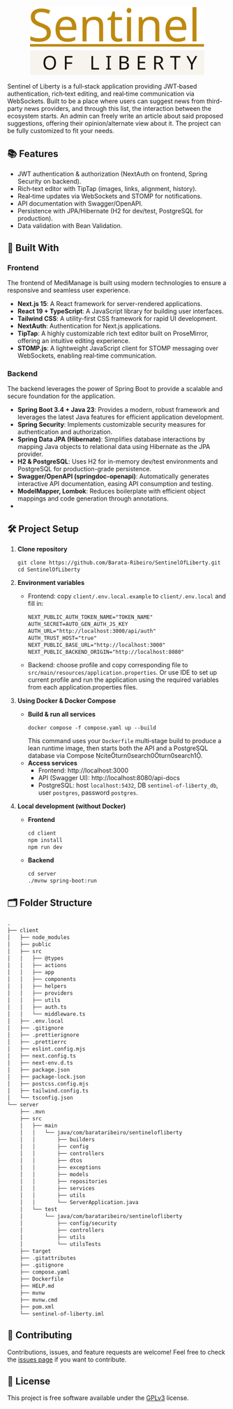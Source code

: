 <div align="center">
    <img alt="The main logo of Sentinel Of Liberty" width="400" src="client/public/sentinel-of-liberty-final.svg" title="Sentinel of Liberty Logo"/>
</div>

Sentinel of Liberty is a full‑stack application providing JWT‑based authentication, rich‑text editing, and real‑time communication via WebSockets. Built to be a place where users can suggest news from third-party news providers, and through this list, the interaction between the ecosystem starts. An admin can freely write an article about said proposed suggestions, offering their opinion/alternate view about it. The project can be fully customized to fit your needs.

## 📚 Features

- JWT authentication & authorization (NextAuth on frontend, Spring Security on backend).
- Rich‑text editor with TipTap (images, links, alignment, history).
- Real‑time updates via WebSockets and STOMP for notifications.
- API documentation with Swagger/OpenAPI.
- Persistence with JPA/Hibernate (H2 for dev/test, PostgreSQL for production).
- Data validation with Bean Validation.

## 🚀 Built With

### Frontend

The frontend of MediManage is built using modern technologies to ensure a responsive and seamless user experience.

- **Next.js 15**: A React framework for server-rendered applications.
- **React 19 + TypeScript**: A JavaScript library for building user interfaces.
- **Tailwind CSS**: A utility-first CSS framework for rapid UI development.
- **NextAuth**: Authentication for Next.js applications.
- **TipTap**: A highly customizable rich text editor built on ProseMirror, offering an intuitive editing experience.
- **STOMP.js**: A lightweight JavaScript client for STOMP messaging over WebSockets, enabling real‑time communication.

### Backend

The backend leverages the power of Spring Boot to provide a scalable and secure foundation for the application.

- **Spring Boot 3.4 \+ Java 23**: Provides a modern, robust framework and leverages the latest Java features for efficient application development.
- **Spring Security**: Implements customizable security measures for authentication and authorization.
- **Spring Data JPA \(Hibernate\)**: Simplifies database interactions by mapping Java objects to relational data using Hibernate as the JPA provider.
- **H2 \& PostgreSQL**: Uses H2 for in-memory dev/test environments and PostgreSQL for production-grade persistence.
- **Swagger\/OpenAPI \(springdoc\-openapi\)**: Automatically generates interactive API documentation, easing API consumption and testing.
- **ModelMapper, Lombok**: Reduces boilerplate with efficient object mappings and code generation through annotations.
-

## 🛠️ Project Setup

1. **Clone repository**

   ```shell
   git clone https://github.com/Barata-Ribeiro/SentinelOfLiberty.git
   cd SentinelOfLiberty
   ```

2. **Environment variables**

   - Frontend: copy `client/.env.local.example` to `client/.env.local` and fill in:
     ```dotenv
     NEXT_PUBLIC_AUTH_TOKEN_NAME="TOKEN_NAME"
     AUTH_SECRET=AUTO_GEN_AUTH_JS_KEY
     AUTH_URL="http://localhost:3000/api/auth"
     AUTH_TRUST_HOST="true"
     NEXT_PUBLIC_BASE_URL="http://localhost:3000"
     NEXT_PUBLIC_BACKEND_ORIGIN="http://localhost:8080"
     ```
   - Backend: choose profile and copy corresponding file to `src/main/resources/application.properties`. Or use IDE
     to set up current profile and run the application using the required variables from each application.properties
     files.

3. **Using Docker & Docker Compose**

   - **Build & run all services**
     ```shell
     docker compose -f compose.yaml up --build
     ```
     This command uses your `Dockerfile` multi‑stage build to produce a lean runtime image, then starts both the API and a PostgreSQL database via Compose citeturn0search0turn0search1.
   - **Access services**
     - Frontend: http://localhost:3000
     - API (Swagger UI): http://localhost:8080/api-docs
     - PostgreSQL: host `localhost:5432`, DB `sentinel-of-liberty_db`, user `postgres`, password `postgres`.

4. **Local development (without Docker)**
   - **Frontend**
     ```shell
     cd client
     npm install
     npm run dev
     ```
   - **Backend**
     ```shell
     cd server
     ./mvnw spring-boot:run
     ```

## 🗂️ Folder Structure

```
.
├── client
│   ├── node_modules
│   ├── public
│   ├── src
│   │   ├── @types
│   │   ├── actions
│   │   ├── app
│   │   ├── components
│   │   ├── helpers
│   │   ├── providers
│   │   ├── utils
│   │   ├── auth.ts
│   │   └── middleware.ts
│   ├── .env.local
│   ├── .gitignore
│   ├── .prettierignore
│   ├── .prettierrc
│   ├── eslint.config.mjs
│   ├── next.config.ts
│   ├── next-env.d.ts
│   ├── package.json
│   ├── package-lock.json
│   ├── postcss.config.mjs
│   ├── tailwind.config.ts
│   └── tsconfig.json
└── server
    ├── .mvn
    ├── src
    │   ├── main
    │   │   └── java/com/barataribeiro/sentinelofliberty
    │   │       ├── builders
    │   │       ├── config
    │   │       ├── controllers
    │   │       ├── dtos
    │   │       ├── exceptions
    │   │       ├── models
    │   │       ├── repositories
    │   │       ├── services
    │   │       ├── utils
    │   │       └── ServerApplication.java
    │   └── test
    │       └── java/com/barataribeiro/sentinelofliberty
    │           ├── config/security
    │           ├── controllers
    │           ├── utils
    │           └── utilsTests
    ├── target
    ├── .gitattributes
    ├── .gitignore
    ├── compose.yaml
    ├── Dockerfile
    ├── HELP.md
    ├── mvnw
    ├── mvnw.cmd
    ├── pom.xml
    └── sentinel-of-liberty.iml
```

## 🤝 Contributing

Contributions, issues, and feature requests are welcome! Feel free to check the [issues page](https://github.com/Barata-Ribeiro/SentinelOfLiberty/issues) if you want to contribute.

## 📜 License

This project is free software available under the [GPLv3](LICENSE) license.

